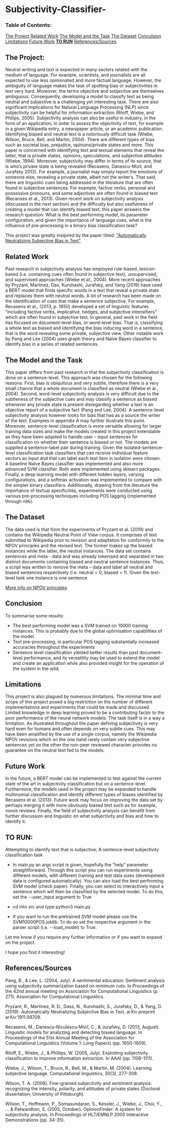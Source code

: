 # Subjectivity-Classifier-

### Table of Contents:

[The Project](#The-Project)
[Related Work](#Related-work)
[The Model and the Task](#The-Model-and-the-Task)
[The Dataset](#The-Dataset)
[Conculsion](#Conclusion)
[Limitations](#Limitations)
[Future Work](#Future-Work)
**[TO RUN](#TO-RUN)**
[References/Sources](#References/Sources)

## The Project: 
Neutral writing and text is expected in many sectors related with the medium of language. For example, scientists, and journalists are all expected to use less opinionated and more factual language. However, the ambiguity of language makes the task of spotting bias or subjectivities in text very hard. Moreover, the terms objective and subjective are themselves ambiguous. Consequently, developing a model to classify text as being neutral and subjective is a challenging yet interesting task. There are also significant implications for Natural Language Processing (NLP) since subjectivity can be helpful for information extraction (Riloff, Wiebe, and Philips, 2005). Subjectivity analysis can also be useful in industry, in the form of an application, in order to assess the objectivity of text, for example in a given Wikipedia entry, a newspaper article, or an academic publication. 
	Identifying biased and neutral text is a notoriously difficult task (Wiebe, Wilson, Bruce, Bell, and Martin, 2004). There are different types of bias such as societal bias, prejudice, opinions/private states and more. This paper is concerned with identifying text and textual elements that reveal the latter, that is private states, opinions, speculations, and subjective attitudes (Wiebe, 1994). Moreover, subjectivity may differ in terms of its source, that is who’s private state is being revealed (Recasens, Danescu-Mizil, and Jurafsky 2013). For example, a journalist may simply report the emotions of someone else, revealing a private state, albeit not the writer’s. That said, there are linguistic cues being addressed in the literature that are often found in subjective sentences. For example, factive verbs, personal and possessive pronouns, and some adjectives are often found in biased text (Recanses et al., 2013). 
Given recent work on subjectivity analysis (discussed in the next section) and the difficulty but also usefulness of creating a model that can identify biased text, this paper answers the research question: What is the best performing model, its parameter configuration, and given the importance of language cues, what is the influence of pre-processing in a binary bias classification task? 

This project was greatly insipired by the paper titled: ["Automatically Neutralizing Subjective Bias in Text"](https://arxiv.org/abs/1911.09709)


## Related Work

Past research in subjectivity analysis has employed rule-based, lexicon-based (i.e. containing cues often found in subjective text), unsupervised, and supervised approaches (Wiebe et al., 2004). More recent approaches by Pryzant, Martinez, Das, Kurohashi, Jurafsky, and Yang (2019) have used a BERT model that finds specific words in a text that reveal a private state and replaces them with neutral words. A lot of research has been made on the identification of cues that make a sentence subjective. For example, Recasens et al., (2013, p. 1650) developed a set of linguistic features “including factive verbs, implicative, hedges, and subjective intensifiers” which are often found in subjective text. In general, past work in the field has focused on document-level bias, or word-level bias. That is, classifying a whole text as biased and identifying the bias inducing word in a sentence, that is the word revealing some private, subjective view. Other notable work by Pang and Lee (2004) uses graph theory and Naïve Bayes classifier to identify bias in a series of related sentences.


## The Model and the Task

This paper differs from past research in that the subjectivity classification is done on a sentence-level. This approach was chosen for the following reasons: First, bias is ubiquitous and very subtle, therefore there is a very small chance that a whole document is classified as neutral (Wiebe et al., 2004). Second, word-level subjectivity analysis is very difficult due to the subtleness of the subjective cues and may classify a sentence as biased whenever any private state is present disregarding whether a text is an objective report of a subjective fact (Pang and Lee, 2004). A sentence-level subjectivity analysis however looks for bias that has as a source the writer of the text. Examples in appendix A may further illustrate this point. Moreover, sentence-level classification is more versatile allowing for larger training data sizes and make the models created in this project extendable as they have been adapted to handle user – input sentences for classification on whether their sentence is biased or not. 
	The models are supplied a sentence-label pair during training. Given the isolated-sentence-level classification task classifiers that can receive individual feature vectors as input and that can label each test item in isolation were chosen. A baseline Naïve Bayes classifier was implemented and also more advanced SVM classifier. Both were implemented using sklearn packages. Finally, a deep learning model with different hidden layers, varying configurations, and a softmax activation was implemented to compare with the simpler binary classifiers. Additionally, drawing from the literature the importance of textual specificities, experiments were conducted using various pre-processing techniques including POS tagging (implemented through nltk).


## The Dataset

The data used is that from the experiments of Pryzant et al. (2019) and contains the Wikipedia Neutral Point of View corpus. It comprises of text submitted to Wikipedia prior to revision and adaptation for conformity to the NPOV principles  and the revised text. The former makes up the biased instances while the latter, the neutral instances. The data set contains sentences and meta - data and was already tokenised and separated in two distinct documents containing biased and neutral sentence instances. Thus, a script was written to remove the meta – data and label all neutral and biased sentences respectively (i.e. neutral = 0; biased = 1). Given the text-level task one instance is one sentence

[More info on NPOV principles](https://en.wikipedia.org/wiki/Wikipedia:Neutral_point_of_view)

## Conclusion

To summarise some results:
-	The best performing model was a SVM trained on 10000 training instances. This is probably due to the global optimisation capabilities of the model.
-	Text pre-processing, in particular POS tagging substantially increased accuracies throughout the experiments
-	Sentence level classification yielded better results than past document-level performance, and its versatility may be used to extend the model and create an application while also provided insight for the operation of the system in the wild.


## Limitations
This project is also plagued by numerous limitations. The minimal time and scope of this project posed a big restriction on the number of different implementations and experiments that could be made and discussed. Limited knowledge in deep learning proved to be a contributing factor to the poor performance of the neural network models. The task itself is in a way a limitation. As illustrated throughout the paper defining subjectivity is very hard even for humans and often depends on very subtle cues. This may have been amplified by the use of a single corpus, namely the Wikipedia NPOV revisions which on the one hand rarely contain very subjective sentences yet on the other the non-peer reviewed character provides no guarantee on the neutral text fed to the models.


## Future Work
In the future, a BERT model can be implemented to test against the current state of the art in subjectivity classification but on a sentence-level. Furthermore, the models used in the project may be expanded to handle multinomial classification and identify different types of biases identified by Recasens et al. (2013). Future work may focus on improving the data set by perhaps merging it with more obviously biased text such as for example, movie reviews. Finally, the field of subjectivity analysis can benefit from further discussion and linguistic on what subjectivity and bias and how to identify it.


## TO RUN:  

Attempting to identify text that is subjective; A sentence-level subjectivity classification task

- In main.py an args script is given, hopefully the "help" parameter straightforward. Through this script you can run experiments using different models, with different training and test data sizes (development data is configured automatically). You can also load the best perfroming
SVM model (check paper). Finally, you can select to interactively input a sentence which will then be classified by the selected model. To do this, set the --user_input argument to True

- cd into src and type python3 main.py

- If you want to run the pretrained SVM model please use the SVM10000POS.joblib. To do so set the respective argument in the parser script (i.e. --load_model) to True.


Let me know if you require any further information or if you want to expand on the project. 

I hope you find it interesting!


## References/Sources


Pang, B., & Lee, L. (2004, July). A sentimental education: Sentiment analysis using subjectivity summarization based on minimum cuts. In Proceedings of the 42nd annual meeting on Association for Computational Linguistics (p. 271). Association for Computational Linguistics.

Pryzant, R., Martinez, R. D., Dass, N., Kurohashi, S., Jurafsky, D., & Yang, D. (2019). Automatically Neutralizing Subjective Bias in Text. arXiv preprint arXiv:1911.09709.

Recasens, M., Danescu-Niculescu-Mizil, C., & Jurafsky, D. (2013, August). Linguistic models for analyzing and detecting biased language. In Proceedings of the 51st Annual Meeting of the Association for Computational Linguistics (Volume 1: Long Papers) (pp. 1650-1659).

Riloff, E., Wiebe, J., & Phillips, W. (2005, July). Exploiting subjectivity classification to improve information extraction. In AAAI (pp. 1106-1111).

Wiebe, J., Wilson, T., Bruce, R., Bell, M., & Martin, M. (2004). Learning subjective language. Computational linguistics, 30(3), 277-308.

Wilson, T. A. (2008). Fine-grained subjectivity and sentiment analysis: recognizing the intensity, polarity, and attitudes of private states (Doctoral dissertation, University of Pittsburgh).

Wilson, T., Hoffmann, P., Somasundaran, S., Kessler, J., Wiebe, J., Choi, Y., ... & Patwardhan, S. (2005, October). OpinionFinder: A system for subjectivity analysis. In Proceedings of HLT/EMNLP 2005 Interactive Demonstrations (pp. 34-35).

